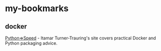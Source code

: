 # my-bookmarks

## docker

[Python=>Speed](https://pythonspeed.com/) - Itamar Turner-Trauring's site covers practical Docker and Python packaging advice.
